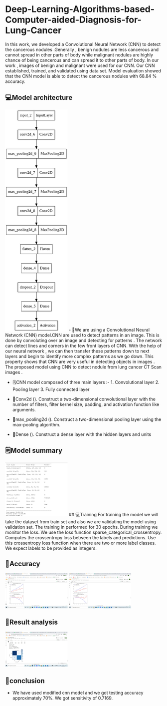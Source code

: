 # Deep-Learning-Algorithms-based-Computer-aided-Diagnosis-for-Lung-Cancer
In this work, we developed a Convolutional Neural Network (CNN) to detect the cancerous nodules .Generally , benign nodules are less cancerous and cannot spread in other parts of body while malignant nodules are highly chance of being cancerous and can spread it to other parts of body. In our work , images of benign and malignant were used  for our CNN. Our CNN established, trained, and validated using data set. Model evaluation showed that the CNN model is able to detect the cancerous nodules with 68.84 % accuracy.
## 💻Model architecture
<img src="https://github.com/manvitharoy123/Deep-Learning-Algorithms-based-Computer-aided-Diagnosis-for-Lung-Cancer/blob/main/2.jpg" width="200" title="hover text">
- 📍We are using a Convolutional Neural Network (CNN) model.CNN are used to detect  patterns in an image. This is done by convoluting over an image and detecting for patterns . The network can detect lines and corners in the few front layers of CNN. With the help of  our neural network ,  we can then transfer these patterns down to next layers and begin to identify more complex patterns as we go down. This property shows that CNN are very useful  in detecting objects in images . 
The proposed model using CNN to detect nodule  from lung cancer CT Scan images .

- 🗒️CNN model composed of three main layers :-
      1.	Convolutional layer
      2.	Pooling layer
      3.	Fully connected layer

- 🌟Conv2d (). Construct a two-dimensional convolutional layer with the number of filters, filter kernel size, padding, and activation function like arguments.
- 💬max_pooling2d (). Construct a two-dimensional pooling layer using the max-pooling algorithm.
- 🤜Dense (). Construct a dense layer with the hidden layers and units

## 🗒️Model summary
<img src="https://github.com/manvitharoy123/Deep-Learning-Algorithms-based-Computer-aided-Diagnosis-for-Lung-Cancer/blob/main/1.jpg" width="200" title="hover text">
## 💻Training
For training the model we will take the dataset from train set and also we are validating the model using validation set.
The training in performed for 30 epochs.
During training we monitor the loss.
We use the loss function sparse_categorical_crossentropy.
Computes the crossentropy loss between the labels and predictions.
Use this crossentropy loss function when there are two or more label classes. We expect labels to be provided as integers.

## 📍Accuracy
<img src="https://github.com/manvitharoy123/Deep-Learning-Algorithms-based-Computer-aided-Diagnosis-for-Lung-Cancer/blob/main/3.jpg" width="200" title="hover text">
<img src="https://github.com/manvitharoy123/Deep-Learning-Algorithms-based-Computer-aided-Diagnosis-for-Lung-Cancer/blob/main/4.jpg" width="200" title="hover text">

## 📍Result analysis
<img src="https://github.com/manvitharoy123/Deep-Learning-Algorithms-based-Computer-aided-Diagnosis-for-Lung-Cancer/blob/main/5.jpg" width="200" title="hover text">

## 🤜conclusion
- We  have used modified cnn model and we got testing accuracy approximately 70%. We got sensitivity of 0.7169.

